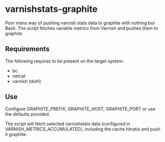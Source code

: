 # varnishstats-graphite
Poor mans way of pushing varnish stats data to graphite with nothing but Bash.
The script fetches variable metrics from Varnish and pushes them to graphite

## Requirements
The following requires to be present on the target system: 

* bc
* netcat
* varnish (duh!)

## Use
Configure GRAPHITE_PREFIX, GRAPHITE_HOST, GRAPHITE_PORT or use the defaults provided.

The script will fetch selected varnishstats data (configured in VARNISH_METRICS_ACCUMULATED), 
including the cache hitratio and push it graphite.




